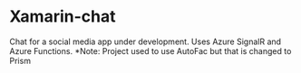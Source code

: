 # Xamarin-chat
Chat for a social media app under development.
Uses Azure SignalR and Azure Functions.
*Note: Project used to use AutoFac but that is changed to Prism
